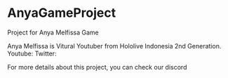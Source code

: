 # AnyaGameProject
Project for Anya Melfissa Game

Anya Melfissa is Vitural Youtuber from Hololive Indonesia 2nd Generation.
Youtube: 
Twitter: 

For more details about this project, you can check our discord  
